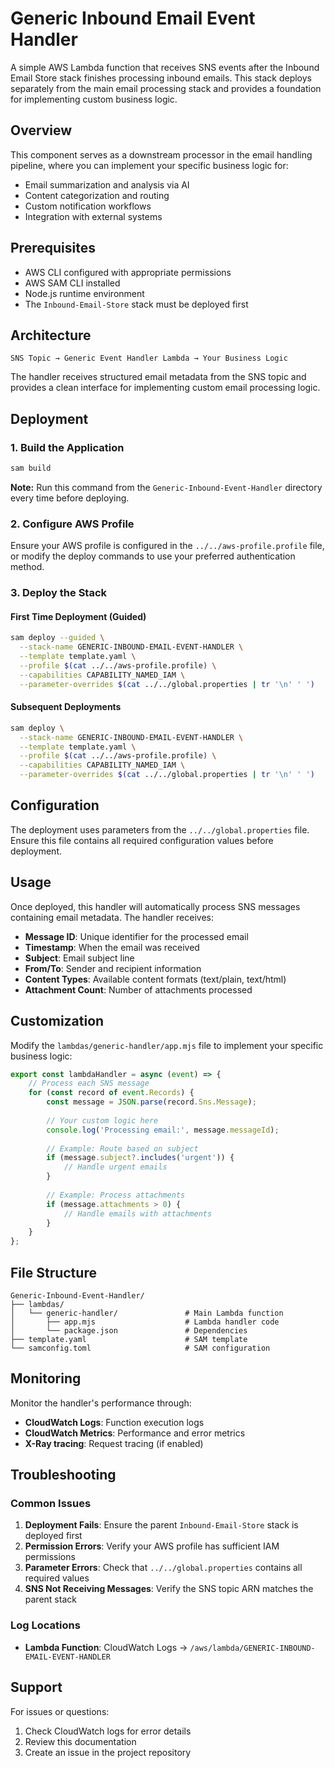 # Generic Inbound Email Event Handler

A simple AWS Lambda function that receives SNS events after the Inbound Email Store stack finishes processing inbound emails. This stack deploys separately from the main email processing stack and provides a foundation for implementing custom business logic.

## Overview

This component serves as a downstream processor in the email handling pipeline, where you can implement your specific business logic for:
- Email summarization and analysis via AI
- Content categorization and routing
- Custom notification workflows
- Integration with external systems

## Prerequisites

- AWS CLI configured with appropriate permissions
- AWS SAM CLI installed
- Node.js runtime environment
- The `Inbound-Email-Store` stack must be deployed first

## Architecture

```
SNS Topic → Generic Event Handler Lambda → Your Business Logic
```

The handler receives structured email metadata from the SNS topic and provides a clean interface for implementing custom email processing logic.

## Deployment

### 1. Build the Application

```bash
sam build
```

**Note:** Run this command from the `Generic-Inbound-Event-Handler` directory every time before deploying.

### 2. Configure AWS Profile

Ensure your AWS profile is configured in the `../../aws-profile.profile` file, or modify the deploy commands to use your preferred authentication method.

### 3. Deploy the Stack

#### First Time Deployment (Guided)

```bash
sam deploy --guided \
  --stack-name GENERIC-INBOUND-EMAIL-EVENT-HANDLER \
  --template template.yaml \
  --profile $(cat ../../aws-profile.profile) \
  --capabilities CAPABILITY_NAMED_IAM \
  --parameter-overrides $(cat ../../global.properties | tr '\n' ' ')
```

#### Subsequent Deployments

```bash
sam deploy \
  --stack-name GENERIC-INBOUND-EMAIL-EVENT-HANDLER \
  --template template.yaml \
  --profile $(cat ../../aws-profile.profile) \
  --capabilities CAPABILITY_NAMED_IAM \
  --parameter-overrides $(cat ../../global.properties | tr '\n' ' ')
```

## Configuration

The deployment uses parameters from the `../../global.properties` file. Ensure this file contains all required configuration values before deployment.

## Usage

Once deployed, this handler will automatically process SNS messages containing email metadata. The handler receives:

- **Message ID**: Unique identifier for the processed email
- **Timestamp**: When the email was received
- **Subject**: Email subject line
- **From/To**: Sender and recipient information
- **Content Types**: Available content formats (text/plain, text/html)
- **Attachment Count**: Number of attachments processed

## Customization

Modify the `lambdas/generic-handler/app.mjs` file to implement your specific business logic:

```javascript
export const lambdaHandler = async (event) => {
    // Process each SNS message
    for (const record of event.Records) {
        const message = JSON.parse(record.Sns.Message);
        
        // Your custom logic here
        console.log('Processing email:', message.messageId);
        
        // Example: Route based on subject
        if (message.subject?.includes('urgent')) {
            // Handle urgent emails
        }
        
        // Example: Process attachments
        if (message.attachments > 0) {
            // Handle emails with attachments
        }
    }
};
```

## File Structure

```
Generic-Inbound-Event-Handler/
├── lambdas/
│   └── generic-handler/               # Main Lambda function
│       ├── app.mjs                    # Lambda handler code
│       └── package.json               # Dependencies
├── template.yaml                      # SAM template
└── samconfig.toml                     # SAM configuration
```

## Monitoring

Monitor the handler's performance through:
- **CloudWatch Logs**: Function execution logs
- **CloudWatch Metrics**: Performance and error metrics
- **X-Ray tracing**: Request tracing (if enabled)

## Troubleshooting

### Common Issues

1. **Deployment Fails**: Ensure the parent `Inbound-Email-Store` stack is deployed first
2. **Permission Errors**: Verify your AWS profile has sufficient IAM permissions
3. **Parameter Errors**: Check that `../../global.properties` contains all required values
4. **SNS Not Receiving Messages**: Verify the SNS topic ARN matches the parent stack

### Log Locations

- **Lambda Function**: CloudWatch Logs → `/aws/lambda/GENERIC-INBOUND-EMAIL-EVENT-HANDLER`

## Support

For issues or questions:
1. Check CloudWatch logs for error details
2. Review this documentation
3. Create an issue in the project repository